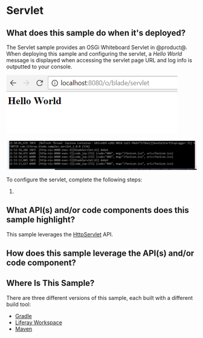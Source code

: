 # Servlet

## What does this sample do when it's deployed? [](id=what-does-this-sample-do-when-its-deployed)

The Servlet sample provides an OSGi Whiteboard Servlet in @product@. When
deploying this sample and configuring the servlet, a *Hello World* message is
displayed when accessing the servlet page URL and log info is outputted to your
console.

![Figure 1: .](../../../images/servlet-sample.png)

![Figure 2: .](../../../images/servlet-sample-log.png)

To configure the servlet, complete the following steps:

1.  

## What API(s) and/or code components does this sample highlight? [](id=what-apis-and-or-code-components-does-this-sample-highlight)

This sample leverages the
[HttpServlet](https://tomcat.apache.org/tomcat-5.5-doc/servletapi/javax/servlet/http/HttpServlet.html)
API.

## How does this sample leverage the API(s) and/or code component? [](id=how-does-this-sample-leverage-the-apis-and-or-code-component)



## Where Is This Sample? [](id=where-is-this-sample)

There are three different versions of this sample, each built with a different
build tool:

- [Gradle](https://github.com/liferay/liferay-blade-samples/tree/master/gradle/extensions/servlet)
- [Liferay Workspace](https://github.com/liferay/liferay-blade-samples/tree/master/liferay-workspace/extensions/servlet)
- [Maven](https://github.com/liferay/liferay-blade-samples/tree/master/maven/extensions/servlet)
